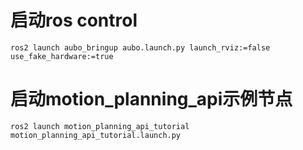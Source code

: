 # 启动ros control
```
ros2 launch aubo_bringup aubo.launch.py launch_rviz:=false use_fake_hardware:=true
```
# 启动motion_planning_api示例节点
```
ros2 launch motion_planning_api_tutorial motion_planning_api_tutorial.launch.py
```